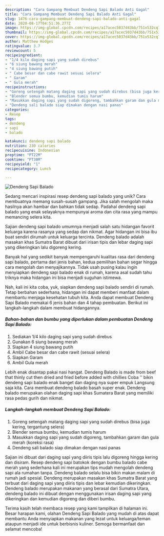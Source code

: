 ```yaml
---
description: "Cara Gampang Membuat Dendeng Sapi Balado Anti Gagal"
title: "Cara Gampang Membuat Dendeng Sapi Balado Anti Gagal"
slug: 1476-cara-gampang-membuat-dendeng-sapi-balado-anti-gagal
date: 2020-08-17T04:51:36.277Z
image: https://img-global.cpcdn.com/recipes/a17acec5037d43bb/751x532cq70/dendeng-sapi-balado-foto-resep-utama.jpg
thumbnail: https://img-global.cpcdn.com/recipes/a17acec5037d43bb/751x532cq70/dendeng-sapi-balado-foto-resep-utama.jpg
cover: https://img-global.cpcdn.com/recipes/a17acec5037d43bb/751x532cq70/dendeng-sapi-balado-foto-resep-utama.jpg
author: Matthew Hodges
ratingvalue: 3.7
reviewcount: 5
recipeingredient:
- "1/4 kilo daging sapi yang sudah direbus"
- "6 siung bawang merah"
- "4 siung bawang putih"
- " Cabe besar dan cabe rawit sesuai selera"
- " Garam"
- " Gula merah"
recipeinstructions:
- "Goreng setengah matang daging sapi yang sudah direbus (bisa juga kering, tergantung selera)"
- "Blender semua bumbu, kemudian tumis harum"
- "Masukkan daging sapi yang sudah digoreng, tambahkan garam dan gula merah (koreksi rasa)"
- "Dendeng sali balado siap dimakan dengan nasi panas"
categories:
- Resep
tags:
- dendeng
- sapi
- balado

katakunci: dendeng sapi balado 
nutrition: 230 calories
recipecuisine: Indonesian
preptime: "PT22M"
cooktime: "PT30M"
recipeyield: "1"
recipecategory: Lunch

---
```



![Dendeng Sapi Balado](https://img-global.cpcdn.com/recipes/a17acec5037d43bb/751x532cq70/dendeng-sapi-balado-foto-resep-utama.jpg)

Sedang mencari inspirasi resep dendeng sapi balado yang unik? Cara membuatnya memang susah-susah gampang. Jika salah mengolah maka hasilnya akan hambar dan bahkan tidak sedap. Padahal dendeng sapi balado yang enak selayaknya mempunyai aroma dan cita rasa yang mampu memancing selera kita.

Sajian dendeng sapi balado umumnya menjadi salah satu hidangan favorit keluarga karena rasanya yang sedap dan nikmat. Agar hidangan ini bisa ibu buat sendiri dirumah untuk keluarga tercinta. Dendeng balado adalah masakan khas Sumatra Barat dibuat dari irisan tipis dan lebar daging sapi yang dikeringkan lalu digoreng kering.

Banyak hal yang sedikit banyak mempengaruhi kualitas rasa dari dendeng sapi balado, pertama dari jenis bahan, kedua pemilihan bahan segar hingga cara mengolah dan menyajikannya. Tidak usah pusing kalau ingin menyiapkan dendeng sapi balado enak di rumah, karena asal sudah tahu triknya maka hidangan ini bisa menjadi suguhan istimewa.


Nah, kali ini kita coba, yuk, siapkan dendeng sapi balado sendiri di rumah. Tetap berbahan sederhana, hidangan ini dapat memberi manfaat dalam membantu menjaga kesehatan tubuh kita. Anda dapat membuat Dendeng Sapi Balado memakai 6 jenis bahan dan 4 tahap pembuatan. Berikut ini langkah-langkah dalam membuat hidangannya.

<!--inarticleads1-->

##### Bahan-bahan dan bumbu yang diperlukan dalam pembuatan Dendeng Sapi Balado:

1. Sediakan 1/4 kilo daging sapi yang sudah direbus
1. Gunakan 6 siung bawang merah
1. Siapkan 4 siung bawang putih
1. Ambil  Cabe besar dan cabe rawit (sesuai selera)
1. Siapkan  Garam
1. Ambil  Gula merah


Lebih enak disantap pakai nasi hangat. Dendeng Balado is made from beef that thinly cut then dried and fried before added with chillies Coba &#39;&#39; bikin dendeng sapi balado enak banget dan daging nya super empuk Langsung saja kita. Cara membuat dendeng balado basah super enak. Dendeng balado merupakan olahan daging sapi khas Sumatera Barat yang memiliki rasa pedas gurih dan nikmat. 

<!--inarticleads2-->

##### Langkah-langkah membuat Dendeng Sapi Balado:

1. Goreng setengah matang daging sapi yang sudah direbus (bisa juga kering, tergantung selera)
1. Blender semua bumbu, kemudian tumis harum
1. Masukkan daging sapi yang sudah digoreng, tambahkan garam dan gula merah (koreksi rasa)
1. Dendeng sali balado siap dimakan dengan nasi panas


Sajian ini dibuat dari daging sapi yang diiris tipis lalu digoreng hingga kering dan disiram. Resep dendeng sapi batokok dengan bumbu balado cabe merah yang sederhana kali ini merupakan tips mudah mengolah dendeng sapi ala rumahan tanpa. Dendeng balado selalu bisa bikin makan malam di rumah jadi spesial. Dendeng merupakan masakan khas Sumatra Barat yang terbuat dari daging sapi yang diiris tipis dan lebar kemudian dikeringkan. Dendeng balado merupakan makanan yang berasal dari Sumatra Utara, dendeng balado ini dibuat dengan menggunakan irisan daging sapi yang dikeringkan dan kemudian digoreng dan diberi bumbu. 

Terima kasih telah membaca resep yang kami tampilkan di halaman ini. Besar harapan kami, olahan Dendeng Sapi Balado yang mudah di atas dapat membantu Anda menyiapkan makanan yang lezat untuk keluarga/teman ataupun menjadi ide untuk berbisnis kuliner. Semoga bermanfaat dan selamat mencoba!
